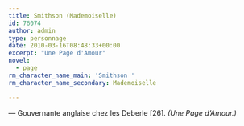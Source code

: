 ```yaml
---
title: Smithson (Mademoiselle)
id: 76074
author: admin
type: personnage
date: 2010-03-16T08:48:33+00:00
excerpt: "Une Page d'Amour"
novel:
  - page
rm_character_name_main: 'Smithson '
rm_character_name_secondary: Mademoiselle

---
```

— Gouvernante anglaise chez les Deberle [26]. _(Une Page d&rsquo;Amour.)_
